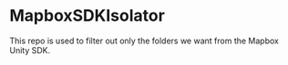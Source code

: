 # MapboxSDKIsolator
This repo is used to filter out only the folders we want from the Mapbox Unity SDK.
